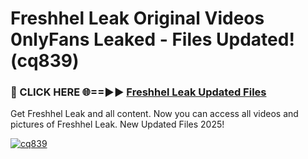 # Freshhel Leak Original Videos 0nlyFans Leaked - Files Updated! (cq839)

<h3>🔴 CLICK HERE 🌐==►► <a href="https://tinyurl.com/4seja8ks" rel="nofollow">Freshhel Leak Updated Files</a></h3>

Get Freshhel Leak and all content. Now you can access all videos and pictures of Freshhel Leak. New Updated Files 2025!

[![cq839](https://i.imgur.com/EWjZXRe.gif)](https://tinyurl.com/4seja8ks)
